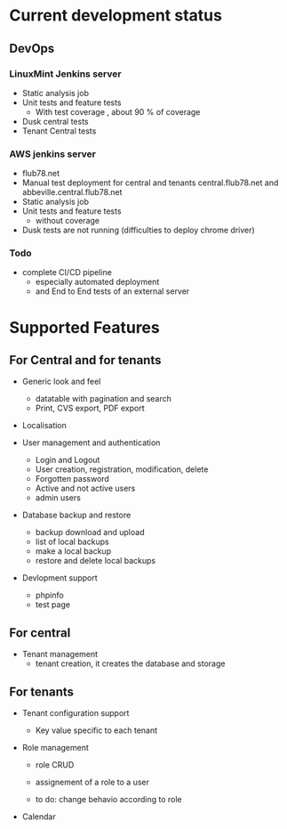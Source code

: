 # Current development status

## DevOps

### LinuxMint Jenkins server

* Static analysis job 
* Unit tests and feature tests
    - With test coverage , about 90 % of coverage
* Dusk central tests
* Tenant Central tests

### AWS jenkins server

* flub78.net
* Manual test deployment for central and tenants central.flub78.net and abbeville.central.flub78.net
* Static analysis job
* Unit tests and feature tests
    - without coverage 
* Dusk tests are not running (difficulties to deploy chrome driver)

### Todo

* complete CI/CD pipeline 
    - especially automated deployment
    - and End to End tests of an external server

# Supported Features

## For Central and for tenants

* Generic look and feel
    - datatable with pagination and search
    - Print, CVS export, PDF export
    
* Localisation
    
* User management and authentication
    - Login and Logout
    - User creation, registration, modification, delete
    - Forgotten password
    - Active and not active users
    - admin users
    
* Database backup and restore
    - backup download and upload
    - list of local backups
    - make a local backup
    - restore and delete local backups
     
* Devlopment support
    - phpinfo
    - test page
    

## For central

* Tenant management
    - tenant creation, it creates the database and storage
    

## For tenants

* Tenant configuration support
    - Key value specific to each tenant

* Role management
    - role CRUD
    - assignement of a role to a user
    
    - to do: change behavio according to role
    
* Calendar 
